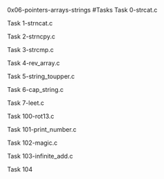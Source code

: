 0x06-pointers-arrays-strings
#Tasks
Task 0-strcat.c 

Task 1-strncat.c

Task 2-strncpy.c

Task 3-strcmp.c

Task 4-rev_array.c

Task 5-string_toupper.c

Task 6-cap_string.c

Task 7-leet.c

Task 100-rot13.c

Task 101-print_number.c

Task 102-magic.c

Task 103-infinite_add.c

Task 104
